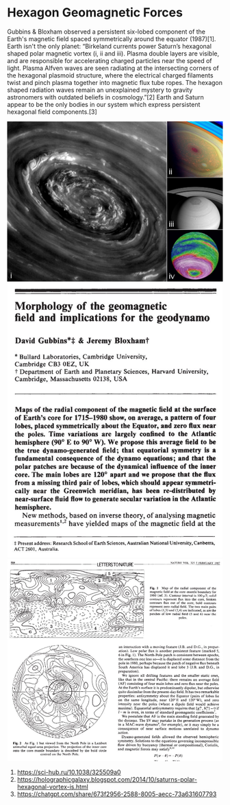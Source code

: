 # Hexagon Geomagnetic Forces

Gubbins & Bloxham observed a persistent six-lobed component of the Earth's magnetic field spaced symmetrically around the equator (1987)[1]. Earth isn't the only planet: “Birkeland currents power Saturn’s hexagonal shaped polar magnetic vortex (i, ii and iii). Plasma double layers are visible, and are responsible for accelerating charged particles near the speed of light. Plasma Alfven waves are seen radiating at the intersecting corners of the hexagonal plasmoid structure, where the electrical charged filaments twist and pinch plasma together into magnetic flux tube ropes. The hexagon shaped radiation waves remain an unexplained mystery to gravity astronomers with outdated beliefs in cosmology.”[2] Earth and Saturn appear to be the only bodies in our system which express persistent hexagonal field components.[3]

![](img/hex1.jpg)
![](img/hex2.jpg)
![](img/hex3.jpg)

1. https://sci-hub.ru/10.1038/325509a0
2. https://holographicgalaxy.blogspot.com/2014/10/saturns-polar-hexagonal-vortex-is.html
3. https://chatgpt.com/share/673f2956-2588-8005-aecc-73a631607793